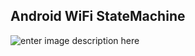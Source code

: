 ## Android WiFi StateMachine ##

![enter image description here](https://lh3.googleusercontent.com/-6-BOBN9OcFs/VVSAyWY4NiI/AAAAAAAABZQ/0jjO5zAa9Q4/s0/wifistatemachine.jpg "wifistatemachine.jpg")